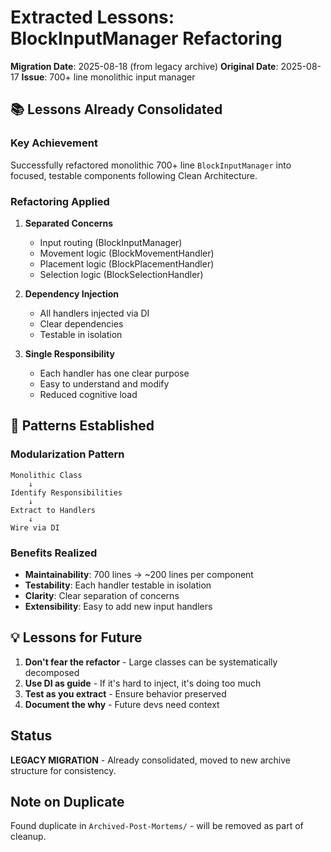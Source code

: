 # Extracted Lessons: BlockInputManager Refactoring
**Migration Date**: 2025-08-18 (from legacy archive)
**Original Date**: 2025-08-17
**Issue**: 700+ line monolithic input manager

## 📚 Lessons Already Consolidated

### Key Achievement
Successfully refactored monolithic 700+ line `BlockInputManager` into focused, testable components following Clean Architecture.

### Refactoring Applied
1. **Separated Concerns**
   - Input routing (BlockInputManager)
   - Movement logic (BlockMovementHandler)
   - Placement logic (BlockPlacementHandler)
   - Selection logic (BlockSelectionHandler)

2. **Dependency Injection**
   - All handlers injected via DI
   - Clear dependencies
   - Testable in isolation

3. **Single Responsibility**
   - Each handler has one clear purpose
   - Easy to understand and modify
   - Reduced cognitive load

## 🎯 Patterns Established

### Modularization Pattern
```
Monolithic Class
    ↓
Identify Responsibilities
    ↓
Extract to Handlers
    ↓
Wire via DI
```

### Benefits Realized
- **Maintainability**: 700 lines → ~200 lines per component
- **Testability**: Each handler testable in isolation
- **Clarity**: Clear separation of concerns
- **Extensibility**: Easy to add new input handlers

## 💡 Lessons for Future

1. **Don't fear the refactor** - Large classes can be systematically decomposed
2. **Use DI as guide** - If it's hard to inject, it's doing too much
3. **Test as you extract** - Ensure behavior preserved
4. **Document the why** - Future devs need context

## Status
**LEGACY MIGRATION** - Already consolidated, moved to new archive structure for consistency.

## Note on Duplicate
Found duplicate in `Archived-Post-Mortems/` - will be removed as part of cleanup.